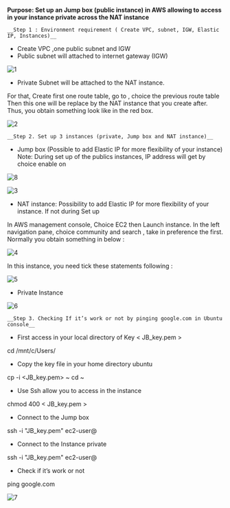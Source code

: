 
__Purpose: Set up an Jump box (public instance) in AWS allowing to access in your instance private across the NAT instance__

```{r}
__Step 1 : Environment requirement ( Create VPC, subnet, IGW, Elastic IP, Instances)__
```

* Create VPC ,one public subnet and IGW 
*	Public subnet will attached to internet gateway (IGW) 

![1](https://user-images.githubusercontent.com/51121757/69834360-c077de00-1231-11ea-9d16-1616a0f32df2.PNG)

* Private Subnet will be attached to the NAT instance. 

For that, Create first one route table, go to <edit route table association >, choice the previous route table Then this one will be replace by the NAT instance that you create after. Thus, you obtain something look like in the red box.

![2](https://user-images.githubusercontent.com/51121757/69834390-f9b04e00-1231-11ea-9d10-6a2dfcaf981b.PNG)


```{r}
__Step 2. Set up 3 instances (private, Jump box and NAT instance)__
```

* Jump box (Possible to add Elastic IP for more flexibility of your instance)
Note: During set up of the publics instances, IP address will get by choice enable
on <Auto-assign Public IP>
  
![8](https://user-images.githubusercontent.com/51121757/69897369-12f4ef80-1343-11ea-9908-d2fd3698d8ff.PNG)


![3](https://user-images.githubusercontent.com/51121757/69834395-00d75c00-1232-11ea-98eb-0552028c4570.PNG)


* NAT instance: Possibility to add Elastic IP for more flexibility of your instance. If not during Set up

In AWS management console, Choice EC2 then Launch instance.
In the left navigation pane, choice community and search <amzn-ami-vpc-nat>, take in preference the first. Normally you obtain something in below :

![4](https://user-images.githubusercontent.com/51121757/69834399-0765d380-1232-11ea-8479-3d1b176f3c73.PNG)

In this instance, you need tick these statements following : 

![5](https://user-images.githubusercontent.com/51121757/69834402-0c2a8780-1232-11ea-96db-7c87a1d60b74.PNG)


* Private Instance

![6](https://user-images.githubusercontent.com/51121757/69834408-1056a500-1232-11ea-8ccb-74cce9d3cbee.PNG)

```{r}
__Step 3. Checking If it’s work or not by pinging google.com in Ubuntu console__
```
* First access in your local directory of Key < JB_key.pem >

cd /mnt/c/Users/

* Copy the key file in your home directory ubuntu


cp -i <JB_key.pem> ~
cd ~

* Use Ssh allow you to access in the instance

chmod 400 < JB_key.pem >

* Connect to the Jump  box


ssh -i "JB_key.pem" ec2-user@<IP address Jump box>

* Connect to the Instance private


ssh -i "JB_key.pem" ec2-user@<IP address private instance>


* Check if it’s work or not

ping google.com

![7](https://user-images.githubusercontent.com/51121757/69834414-15b3ef80-1232-11ea-86e4-6989c31d9903.PNG)
